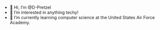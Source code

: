 - 👋 Hi, I’m @D-Pretzel
- 👀 I’m interested in anything techy!
- 🌱 I’m currently learning computer science at the United States Air Force Academy.

<!---
D-Pretzel/D-Pretzel is a ✨ special ✨ repository because its `README.md` (this file) appears on your GitHub profile.
You can click the Preview link to take a look at your changes.
--->
